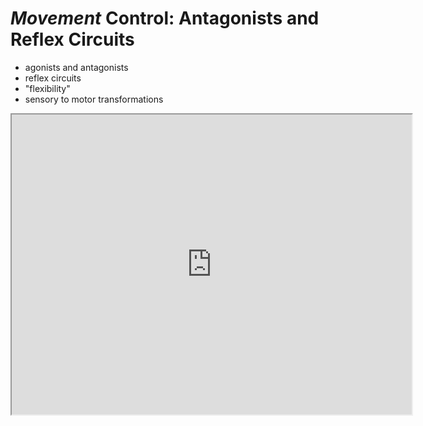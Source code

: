 # *Movement* Control: Antagonists and Reflex Circuits

- agonists and antagonists
- reflex circuits
- "flexibility"
- sensory to motor transformations



<iframe src="https://drive.google.com/file/d/1R16Rqi4Z4lPB1pYScEyP3kJUrgqJIkG9/preview" width="640" height="480" allow="autoplay"></iframe>